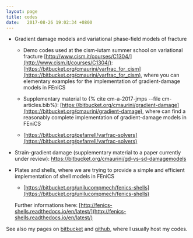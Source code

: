 ```yaml
---
layout: page
title: codes
date:   2017-08-26 19:02:34 +0800
---
```

- Gradient damage models and variational phase-field models of fracture
    - Demo codes used at the cism-iutam summer school on variational fracture [http://www.cism.it/courses/C1304/](http://www.cism.it/courses/C1304/):
        [https://bitbucket.org/cmaurini/varfrac_for_cism](https://bitbucket.org/cmaurini/varfrac_for_cism),
      where you can elementary examples for the implementation of gradient-damage models in FEniCS

    - Supplementary material to {% cite cm-a-2017-jmps --file cm-articles.bib%}:
        [https://bitbucket.org/cmaurini/gradient-damage](https://bitbucket.org/cmaurini/gradient-damage),
      where  can find  a reasonably complete implementation of gradient-damage models in FEniCS

    - [https://bitbucket.org/pefarrell/varfrac-solvers](https://bitbucket.org/pefarrell/varfrac-solvers)

- Strain-gradient damage (supplementary material to a paper currently under review): https://bitbucket.org/cmaurini/gd-vs-sd-damagemodels

- Plates and shells, where we are trying to provide a simple and efficient implementation of shell models in FEniCS

    - [https://bitbucket.org/unilucompmech/fenics-shells](https://bitbucket.org/unilucompmech/fenics-shells)

  Further informations here: [http://fenics-shells.readthedocs.io/en/latest/](http://fenics-shells.readthedocs.io/en/latest/)

See also my pages on [bitbucket](https://bitbucket.org/cmaurini/) and [github](https://github.com/cmaurini), where I usually host my codes.